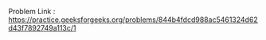 Problem Link : https://practice.geeksforgeeks.org/problems/844b4fdcd988ac5461324d62d43f7892749a113c/1